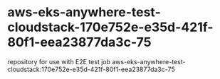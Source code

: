 # aws-eks-anywhere-test-cloudstack-170e752e-e35d-421f-80f1-eea23877da3c-75
repository for use with E2E test job aws-eks-anywhere-test-cloudstack:170e752e-e35d-421f-80f1-eea23877da3c-75
